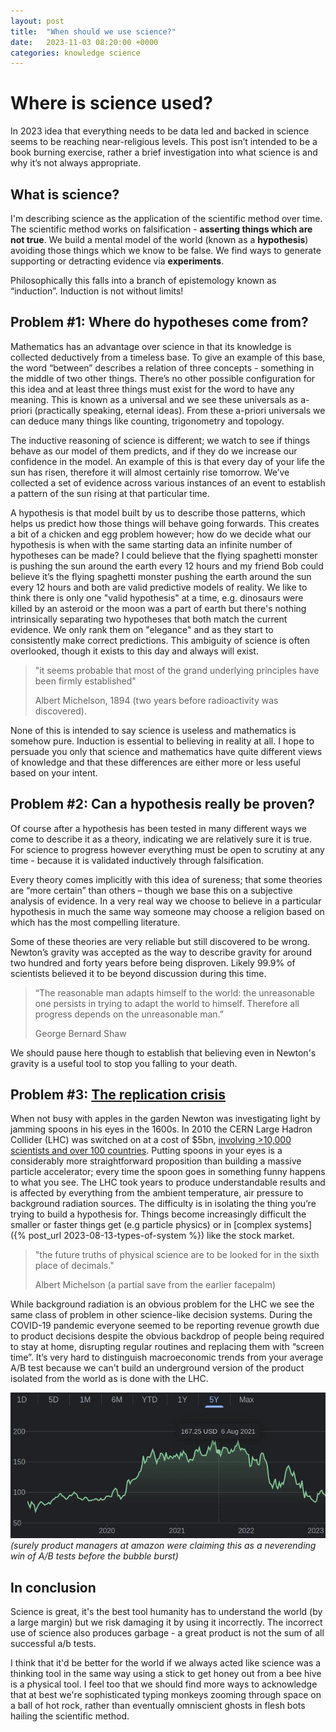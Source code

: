 ```yaml
---
layout: post
title:  "When should we use science?"
date:   2023-11-03 08:20:00 +0000
categories: knowledge science
---
```


# Where is science used? 

In 2023 idea that everything needs to be data led and backed in science seems to be reaching near-religious levels. This post isn’t intended to be a book burning exercise, rather a brief investigation into what science is and why it’s not always appropriate.

## What is science? 

I'm describing science as the application of the scientific method over time. The scientific method works on falsification - **asserting things which are not true**. 
We build a mental model of the world (known as a **hypothesis**) avoiding those things which we know to be false. We find ways to generate supporting or detracting evidence via **experiments**. 

Philosophically this falls into a branch of epistemology known as “induction”. Induction is not without limits!

## Problem #1: Where do hypotheses come from? 

Mathematics has an advantage over science in that its knowledge is collected deductively from a timeless base. To give an example of this base, the word “between” describes a relation of three concepts - something in the middle of two other things. There’s no other possible configuration for this idea and at least three things must exist for the word to have any meaning. This is known as a universal and we see these universals as a-priori (practically speaking, eternal ideas). From these a-priori universals we can deduce many things like counting, trigonometry and topology.

The inductive reasoning of science is different; we watch to see if things behave as our model of them predicts, and if they do we increase our confidence in the model. An example of this is that every day of your life the sun has risen, therefore it will almost certainly rise tomorrow. We’ve collected a set of evidence across various instances of an event to establish a pattern of the sun rising at that particular time.

A hypothesis is that model built by us to describe those patterns, which helps us predict how those things will behave going forwards. This creates a bit of a chicken and egg problem however; how do we decide what our hypothesis is when with the same starting data an infinite number of hypotheses can be made? I could believe that the flying spaghetti monster is pushing the sun around the earth every 12 hours and my friend Bob could believe it’s the flying spaghetti monster pushing the earth around the sun every 12 hours and both are valid predictive models of reality. We like to think there is only one "valid hypothesis" at a time, e.g. dinosaurs were killed by an asteroid or the moon was a part of earth but there's nothing intrinsically separating two hypotheses that both match the current evidence. We only rank them on "elegance" and as they start to consistently make correct predictions. This ambiguity of science is often overlooked, though it exists to this day and always will exist. 

> "it seems probable that most of the grand underlying principles have been firmly established"
> 
> Albert Michelson, 1894 (two years before radioactivity was discovered). 

None of this is intended to say science is useless and mathematics is somehow pure. Induction is essential to believing in reality at all. I hope to persuade you only that science and mathematics have quite different views of knowledge and that these differences are either more or less useful based on your intent.

## Problem #2: Can a hypothesis really be proven?

Of course after a hypothesis has been tested in many different ways we come to describe it as a theory, indicating we are relatively sure it is true. For science to progress however everything must be open to scrutiny at any time - because it is validated inductively through falsification. 

Every theory comes implicitly with this idea of sureness; that some theories are “more certain” than others – though we base this on a subjective analysis of evidence. In a very real way we choose to believe in a particular hypothesis in much the same way someone may choose a religion based on which has the most compelling literature.

Some of these theories are very reliable but still discovered to be wrong. Newton’s gravity was accepted as the way to describe gravity for around two hundred and forty years before being disproven. Likely 99.9% of scientists believed it to be beyond discussion during this time.

> “The reasonable man adapts himself to the world: the unreasonable one persists in trying to adapt the world to himself. Therefore all progress depends on the unreasonable man.”
>
> George Bernard Shaw

We should pause here though to establish that believing even in Newton's gravity is a useful tool to stop you falling to your death.
 
## Problem #3: [The replication crisis](https://en.wikipedia.org/wiki/Replication_crisis)

When not busy with apples in the garden Newton was investigating light by jamming spoons in his eyes in the 1600s. In 2010 the CERN Large Hadron Collider (LHC) was switched on at a cost of $5bn, [involving >10,000 scientists and over 100 countries](https://en.wikipedia.org/wiki/Large_Hadron_Collider). Putting spoons in your eyes is a considerably more straightforward proposition than building a massive particle accelerator; every time the spoon goes in something funny happens to what you see. The LHC took years to produce understandable results and is affected by everything from the ambient temperature, air pressure to background radiation sources. The difficulty is in isolating the thing you’re trying to build a hypothesis for. Things become increasingly difficult the smaller or faster things get (e.g particle physics) or in [complex systems]({% post_url 2023-08-13-types-of-system %}) like the stock market. 

> "the future truths of physical science are to be looked for in the sixth place of decimals." 
>
> Albert Michelson (a partial save from the earlier facepalm)

While background radiation is an obvious problem for the LHC we see the same class of problem in other science-like decision systems. During the COVID-19 pandemic everyone seemed to be reporting revenue growth due to product decisions despite the obvious backdrop of people being required to stay at home, disrupting regular routines and replacing them with “screen time”. It’s very hard to distinguish macroeconomic trends from your average A/B test because we can't build an underground version of the product isolated from the world as is done with the LHC.

![Product managers at amazon saying they're crushing it](/assets/img/posts/amazonshareprice.jpg) *(surely product managers at amazon were claiming this as a neverending win of A/B tests before the bubble burst)*

## In conclusion

Science is great, it's the best tool humanity has to understand the world (by a large margin) but we risk damaging it by using it incorrectly. The incorrect use of science also produces garbage - a great product is not the sum of all successful a/b tests.

I think that it'd be better for the world if we always acted like science was a thinking tool in the same way using a stick to get honey out from a bee hive is a physical tool. I feel too that we should find more ways to acknowledge that at best we're sophisticated typing monkeys zooming through space on a ball of hot rock, rather than eventually omniscient ghosts in flesh bots hailing the scientific method.

